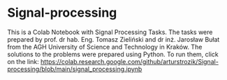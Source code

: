 # Signal-processing

This is a Colab Notebook with Signal Processing Tasks. The tasks were prepared by prof. dr hab. Eng. Tomasz Zieliński and dr inż. Jarosław Bułat from the AGH University of Science and Technology in Kraków. The solutions to the problems were prepared using Python. To run them, click on the link: https://colab.research.google.com/github/arturstrozik/Signal-processing/blob/main/signal_processing.ipynb
